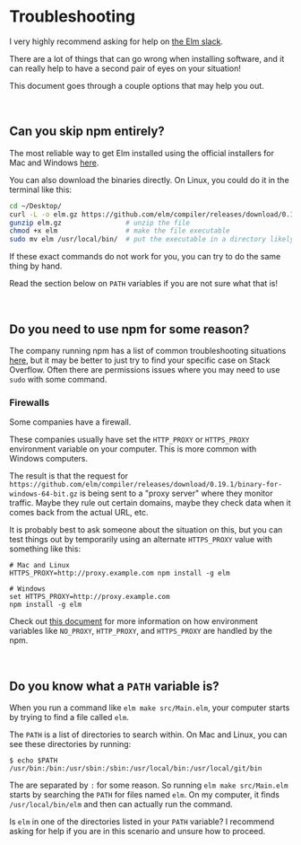 # Troubleshooting

I very highly recommend asking for help on [the Elm slack](https://elmlang.herokuapp.com).

There are a lot of things that can go wrong when installing software, and it can really help to have a second pair of eyes on your situation!

This document goes through a couple options that may help you out.

<br/>


## Can you skip npm entirely?

The most reliable way to get Elm installed using the official installers for Mac and Windows [here][download].

You can also download the binaries directly. On Linux, you could do it in the terminal like this:

```bash
cd ~/Desktop/
curl -L -o elm.gz https://github.com/elm/compiler/releases/download/0.19.1/binary-for-linux-64-bit.gz
gunzip elm.gz                # unzip the file
chmod +x elm                 # make the file executable
sudo mv elm /usr/local/bin/  # put the executable in a directory likely to be listed in your PATH variable
```

If these exact commands do not work for you, you can try to do the same thing by hand.

Read the section below on `PATH` variables if you are not sure what that is!

[download]: https://github.com/elm/compiler/releases/tag/0.19.1

<br/>


## Do you need to use npm for some reason?

The company running npm has a list of common troubleshooting situations [here](https://npm.community/c/support/troubleshooting), but it may be better to just try to find your specific case on Stack Overflow. Often there are permissions issues where you may need to use `sudo` with some command.

### Firewalls

Some companies have a firewall.

These companies usually have set the `HTTP_PROXY` or `HTTPS_PROXY` environment variable on your computer. This is more common with Windows computers.

The result is that the request for `https://github.com/elm/compiler/releases/download/0.19.1/binary-for-windows-64-bit.gz` is being sent to a "proxy server" where they monitor traffic. Maybe they rule out certain domains, maybe they check data when it comes back from the actual URL, etc.

It is probably best to ask someone about the situation on this, but you can test things out by temporarily using an alternate `HTTPS_PROXY` value with something like this:

```
# Mac and Linux
HTTPS_PROXY=http://proxy.example.com npm install -g elm

# Windows
set HTTPS_PROXY=http://proxy.example.com
npm install -g elm
```

Check out [this document](https://www.npmjs.com/package/request#controlling-proxy-behaviour-using-environment-variables) for more information on how environment variables like `NO_PROXY`, `HTTP_PROXY`, and `HTTPS_PROXY` are handled by the npm.

<br/>


## Do you know what a `PATH` variable is?

When you run a command like `elm make src/Main.elm`, your computer starts by trying to find a file called `elm`.

The `PATH` is a list of directories to search within. On Mac and Linux, you can see these directories by running:

```
$ echo $PATH
/usr/bin:/bin:/usr/sbin:/sbin:/usr/local/bin:/usr/local/git/bin
```

The are separated by `:` for some reason. So running `elm make src/Main.elm` starts by searching the `PATH` for files named `elm`. On my computer, it finds `/usr/local/bin/elm` and then can actually run the command.

Is `elm` in one of the directories listed in your `PATH` variable? I recommend asking for help if you are in this scenario and unsure how to proceed.
